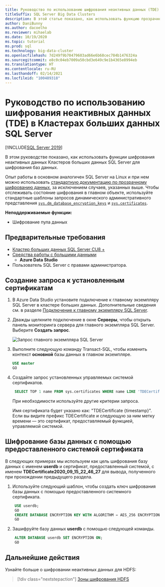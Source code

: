 ```yaml
---
title: Руководство по использованию шифрования неактивных данных (TDE) в Кластерах больших данных SQL Server
titleSuffix: SQL Server Big Data Clusters
description: В этой статье показано, как использовать функцию прозрачного шифрования неактивных данных SQL Server в BDC
author: DaniBunny
ms.author: dacoelho
ms.reviewer: mihaelab
ms.date: 10/19/2020
ms.topic: tutorial
ms.prod: sql
ms.technology: big-data-cluster
ms.openlocfilehash: 7d249f9b70479603ad66e6b68cec784b1476324a
ms.sourcegitcommit: e8c0c04eb7009a50cbd3e649c9e1b4365e8994eb
ms.translationtype: HT
ms.contentlocale: ru-RU
ms.lasthandoff: 02/14/2021
ms.locfileid: "100489318"
---
```

# <a name="sql-server-big-data-clusters-transparent-data-encryption-tde-at-rest-usage-guide"></a>Руководство по использованию шифрования неактивных данных (TDE) в Кластерах больших данных SQL Server

[!INCLUDE[SQL Server 2019](../includes/applies-to-version/sqlserver2019.md)]

В этом руководстве показано, как использовать функции шифрования неактивных данных Кластеров больших данных SQL Server для шифрования баз данных.

Опыт работы в основном аналогичен SQL Server на Linux и при нем можно использовать [стандартную документацию по прозрачному шифрованию данных](../relational-databases/security/encryption/transparent-data-encryption.md), за исключением случаев, указанных выше. Чтобы отслеживать состояние шифрования в главном объекте, используйте стандартные шаблоны запросов динамического административного представления [`sys.dm_database_encryption_keys`](../relational-databases/system-dynamic-management-views/sys-dm-database-encryption-keys-transact-sql.md) и [`sys.certificates`](../relational-databases/system-catalog-views/sys-certificates-transact-sql.md).

__Неподдерживаемые функции:__
* Шифрование пула данных

## <a name="prerequisites"></a><a id="prereqs"></a> Предварительные требования

- [Кластер больших данных SQL Server CU8 +](release-notes-big-data-cluster.md)
- [Средства работы с большими данными](deploy-big-data-tools.md)
   - **Azure Data Studio**
- Пользователь SQL Server с правами администратора.

## <a name="query-the-installed-certificates"></a>Создание запроса к установленным сертификатам

1. В Azure Data Studio установите подключение к главному экземпляру SQL Server в кластере больших данных. Дополнительные сведения см. в разделе [Подключение к главному экземпляру SQL Server](connect-to-big-data-cluster.md#master).

1. Дважды щелкните подключение в окне **Серверы**, чтобы открыть панель мониторинга сервера для главного экземпляра SQL Server. Выберите **Создать запрос**.

   ![Запрос главного экземпляра SQL Server](./media/tutorial-data-pool-ingest-sql/sql-server-master-instance-query.png)

1. Выполните следующую команду Transact-SQL, чтобы изменить контекст **основной** базы данных в главном экземпляре.

   ```sql
   USE master
   GO
   ```

1. Создайте запрос установленных управляемых системой сертификатов. 

   ```sql
    SELECT TOP 1 name FROM sys.certificates WHERE name LIKE 'TDECertificate%' ORDER BY name DESC
   ```

    При необходимости используйте другие критерии запроса.

    Имя сертификата будет указано как: "TDECertificate {timestamp}". Если вы видите префикс TDECertificate и следующую за ним метку времени — это сертификат, предоставляемый функцией, управляемой системой.

## <a name="encrypt-a-database-using-the-system-provided-certificate"></a>Шифрование базы данных с помощью предоставленного системой сертификата

В следующих примерах мы используем как цель шифрования базу данных с именем __userdb__ и сертификат, предоставленный системой, с именем __TDECertificate2020_09_15_22_46_27__ для вывода, полученного при прохождении предыдущего раздела.

1. Используйте следующий шаблон, чтобы создать ключ шифрования базы данных с помощью предоставленного системного сертификата.

   ```sql
    USE userdb; 
    GO
    CREATE DATABASE ENCRYPTION KEY WITH ALGORITHM = AES_256 ENCRYPTION BY SERVER CERTIFICATE TDECertificate2020_09_15_22_46_27;
    GO
   ```

1. Зашифруйте базу данных __userdb__ с помощью следующей команды.

   ```sql
    ALTER DATABASE userdb SET ENCRYPTION ON;
    GO
   ```

## <a name="next-steps"></a>Дальнейшие действия

Узнайте больше о шифровании неактивных данных для HDFS:
> [!div class="nextstepaction"]
> [Зоны шифрования HDFS](encryption-at-rest-hdfs-encryption-zones.md)
